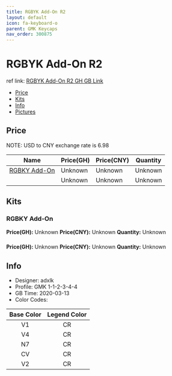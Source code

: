 ```yaml
---
title: RGBYK Add-On R2 
layout: default
icon: fa-keyboard-o
parent: GMK Keycaps
nav_order: 300875
---
```


# RGBYK Add-On R2 

ref link: [RGBYK Add-On R2 GH GB Link]()  
* [Price](#price)  
* [Kits](#kits)  
* [Info](#info)  
* [Pictures](#pictures)  


## Price  

NOTE: USD to CNY exchange rate is 6.98

| Name          | Price(GH)    |  Price(CNY) | Quantity |
| ------------- | ------------ |  ---------- | -------- |
|[RGBKY Add-On](#rgbky-add-on)|Unknown|Unknown|Unknown|
|[](#)|Unknown|Unknown|Unknown|


## Kits  
### RGBKY Add-On  
**Price(GH):** Unknown    **Price(CNY):** Unknown    **Quantity:** Unknown  
###   
**Price(GH):** Unknown    **Price(CNY):** Unknown    **Quantity:** Unknown  

## Info  
* Designer: adxlk  
* Profile: GMK 1-1-2-3-4-4  
* GB Time: 2020-03-13  
* Color Codes:  

|Base Color     | Legend Color
| :-------------: | :------------:
|V1|CR
|V4|CR
|N7|CR
|CV|CR
|V2|CR
